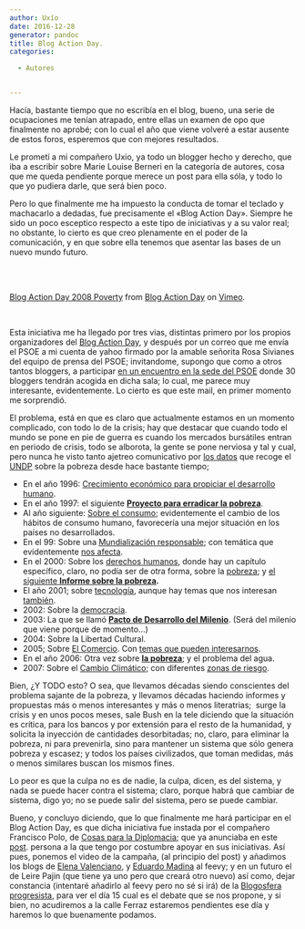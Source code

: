 ```yaml
---
author: Uxío
date: 2016-12-28
generator: pandoc
title: Blog Action Day.
categories:

  - Autores


---
```




Hacía, bastante tiempo que no escribía en el blog, bueno, una serie de
ocupaciones me tenían atrapado, entre ellas un examen de opo que
finalmente no aprobé; con lo cual el año que viene volveré a estar
ausente de estos foros, esperemos que con mejores resultados.

Le prometí a mi compañero Uxio, ya todo un blogger hecho y derecho, que
iba a escribir sobre Marie Louise Berneri en la categoría de autores,
cosa que me queda pendiente porque merece un post para ella sóla, y todo
lo que yo pudiera darle, que será bien poco.

Pero lo que finalmente me ha impuesto la conducta de tomar el teclado y
machacarlo a dedadas, fue precisamente el «Blog Action Day». Siempre he
sido un poco esceptico respecto a este tipo de iniciativas y a su valor
real; no obstante, lo cierto es que creo plenamente en el poder de la
comunicación, y en que sobre ella tenemos que asentar las bases de un
nuevo mundo futuro.

 

\
[Blog Action Day 2008
Poverty](http://vimeo.com/1529825?pg=embed&sec=1529825) from [Blog
Action Day](http://vimeo.com/blogactionday?pg=embed&sec=1529825) on
[Vimeo](http://vimeo.com?pg=embed&sec=1529825).

 

Esta iniciativa me ha llegado por tres vias, distintas primero por los
propios organizadores del [Blog Action
Day](http://blogactionday.org/es "Blog Action Day"), y después por un
correo que me envía el PSOE a mi cuenta de yahoo firmado por la amable
señorita Rosa Sivianes del equipo de prensa del PSOE; invitandome,
supongo que como a otros tantos bloggers, a participar [en un encuentro
en la sede del
PSOE](http://www.psoe.es/ambito/saladeprensa/pressnotes/index.do?action=View&id=222612)
donde 30 bloggers tendrán acogida en dicha sala; lo cual, me parece muy
interesante, evidentemente. Lo cierto es que este mail, en primer
momento me sorprendió.

El problema, está en que es claro que actualmente estamos en un momento
complicado, con todo lo de la crisis; hay que destacar que cuando todo
el mundo se pone en pie de guerra es cuando los mercados bursátiles
entran en periodo de crisis, todo se alborota, la gente se pone nerviosa
y tal y cual, pero nunca he visto tanto ajetreo comunicativo por [los
datos](http://hdr.undp.org/en/media/hdr03_sp_MDG_tables.pdf) que recoge
el [UNDP](http://www.undp.org/spanish/) sobre la pobreza desde hace
bastante tiempo;

-   En el año 1996: [Crecimiento económico para propiciar el desarrollo
    humano](http://hdr.undp.org/en/reports/global/hdr1996/chapters/spanish/).
-   En el año 1997: el siguiente **[Proyecto para erradicar la
    pobreza](http://hdr.undp.org/en/reports/global/hdr1997/chapters/spanish/)**.
-   Al año siguiente: [Sobre el
    consumo](http://hdr.undp.org/en/reports/global/hdr1998/chapters/spanish/);
    evidentemente el cambio de los hábitos de consumo humano,
    favorecería una mejor situación en los países no desarrollados.
-   En el 99: Sobre una [Mundialización
    responsable](http://hdr.undp.org/en/reports/global/hdr1999/chapters/spanish/);
    con temática que evidentemente [nos
    afecta](http://hdr.undp.org/en/media/hdr_1999_es_cap4.pdf).
-   En el 2000: Sobre los [derechos
    humanos](http://hdr.undp.org/en/reports/global/hdr2000/chapters/spanish/),
    donde hay un capítulo específico, claro, no podía ser de otra forma,
    sobre la
    [pobreza](http://hdr.undp.org/en/media/HDR_2000_ch4_ES.pdf); y [el
    siguiente **Informe sobre la
    pobreza**](http://www.undp.org/povertyreport/SPANISH/Spfront.pdf)**.**
-   El año 2001; sobre
    [tecnología](http://hdr.undp.org/en/reports/global/hdr2001/chapters/spanish/),
    aunque hay temas que nos interesan
    [también](http://hdr.undp.org/en/media/HDR_2001_ch5_ES.pdf).
-   2002: Sobre la
    [democracia](http://hdr.undp.org/en/reports/global/hdr2002/chapters/spanish/).
-   2003: La que se llamó **[Pacto de Desarrollo del
    Milenio](http://hdr.undp.org/en/reports/global/hdr2003/chapters/spanish/)**.
    (Será del milenio que viene porque de momento...)
-   2004: Sobre la Libertad Cultural.
-   2005; Sobre [El
    Comercio](http://hdr.undp.org/en/reports/global/hdr2005/chapters/spanish/).
    Con [temas que pueden
    interesarnos](http://hdr.undp.org/en/media/HDR05_sp_chapter_21.pdf).
  -   En el año 2006: Otra vez sobre **[la
    pobreza](http://hdr.undp.org/en/reports/global/hdr2006/chapters/spanish/)**;
    y el problema del agua.
  -   2007: Sobre el [Cambio
    Climático](http://hdr.undp.org/en/reports/global/hdr2007-2008/chapters/spanish/);
    con diferentes [zonas de
    riesgo](http://hdr.undp.org/en/media/HDR_20072008_SP_Chapter2.pdf).

Bien, ¿Y TODO esto? O sea, que llevamos décadas siendo conscientes del
problema sajante de la pobreza, y llevamos décadas haciendo informes y
propuestas más o menos interesantes y más o menos literatrias;  surge la
crisis y en unos pocos meses, sale Bush en la tele diciendo que la
situación es crítica, para los bancos y por extensión para el resto de
la humanidad, y solicita la inyección de cantidades desorbitadas; no,
claro, para eliminar la pobreza, ni para prevenirla, sino para mantener
un sistema que sólo genera pobreza y escasez; y todos los países
civilizados, que toman medidas, más o menos similares buscan los mismos
fines.

Lo peor es que la culpa no es de nadie, la culpa, dicen, es del sistema,
y nada se puede hacer contra el sistema; claro, porque habrá que cambiar
de sistema, digo yo; no se puede salir del sistema, pero se puede
cambiar.

Bueno, y concluyo diciendo, que lo que finalmente me hará participar en
el Blog Action Day, es que dicha iniciativa fue instada por el compañero
Francisco Polo, de [Cosas para la
Diplomacia](http://franciscopolo.com/); que ya anunciaba en este
[post](http://franciscopolo.com/el-psoe-se-apunta-al-blog-action-day).
persona a la que tengo por costumbre apoyar en sus iniciativas. Así
pues, ponemos el video de la campaña, (al principio del post) y añadimos
los blogs de [Elena Valenciano](http://elenavalenciano.com/), y [Eduardo
Madina](http://molinospapel.blogspot.com/) al feevy; y en un futuro el
de Leire Pajin (que tiene ya uno pero que creará otro nuevo) así como,
dejar constancia (intentaré añadirlo al feevy pero no sé si irá) de la
[Blogosfera
progresista](http://www.blogosferaprogresista.es/portada/cronologico/default.php),
para ver el día 15 cual es el debate que se nos propone, y si bien, no
acudiremos a la calle Ferraz estaremos pendientes ese día y haremos lo
que buenamente podamos.
